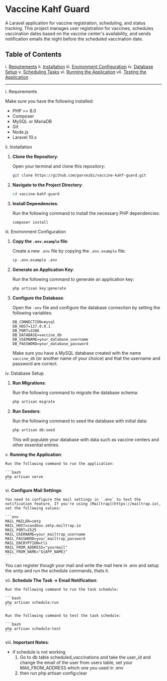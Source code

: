 # Vaccine Kahf Guard

A Laravel application for vaccine registration, scheduling, and status tracking. This project manages user registration for vaccines, schedules vaccination dates based on the vaccine center's availability, and sends notification emails the night before the scheduled vaccination date.

## Table of Contents

i. [Requirements](#requirements)
ii. [Installation](#installation)
iii. [Environment Configuration](#environment-configuration)
iv. [Database Setup](#database-setup)
v. [Scheduling Tasks](#scheduling-tasks)
vi. [Running the Application](#running-the-application)
vii. [Testing the Application](#testing-the-application)

---

i. Requirements

Make sure you have the following installed:

- PHP >= 8.0
- Composer
- MySQL or MariaDB
- Git
- Node.js
- Laravel 10.x

ii. Installation

1. **Clone the Repository**:

    Open your terminal and clone this repository:

    ```bash
    git clone https://github.com/parvezbi/vaccine-kahf-guard.git
    ```

2. **Navigate to the Project Directory**:

    ```bash
    cd vaccine-kahf-guard
    ```

3. **Install Dependencies**:

    Run the following command to install the necessary PHP dependencies:

    ```bash
    composer install
    ```

iii. Environment Configuration

1. **Copy the `.env.example` file**:

    Create a new `.env` file by copying the `.env.example` file:

    ```bash
    cp .env.example .env
    ```

2. **Generate an Application Key**:

    Run the following command to generate an application key:

    ```bash
    php artisan key:generate
    ```

3. **Configure the Database**:

    Open the `.env` file and configure the database connection by setting the following variables:

    ```env
    DB_CONNECTION=mysql
    DB_HOST=127.0.0.1
    DB_PORT=3306
    DB_DATABASE=vaccine_db
    DB_USERNAME=your_database_username
    DB_PASSWORD=your_database_password
    ```

    Make sure you have a MySQL database created with the name `vaccine_db` (or another name of your choice) and that the username and password are correct.

iv. Database Setup

1. **Run Migrations**:

    Run the following command to migrate the database schema:

    ```bash
    php artisan migrate
    ```

2. **Run Seeders**:

    Run the following command to seed the database with initial data:

    ```bash
    php artisan db:seed
    ```

    This will populate your database with data such as vaccine centers and other essential entries.

v. **Running the Application**:

    Run the following command to run the application:

    ```bash
    php artisan serve
    ```

vi. **Configure Mail Settings**:

    You need to configure the mail settings in `.env` to test the notification feature. If you're using [Mailtrap](https://mailtrap.io), set the following values:

    ```env
    MAIL_MAILER=smtp
    MAIL_HOST=sandbox.smtp.mailtrap.io
    MAIL_PORT=2525
    MAIL_USERNAME=your_mailtrap_username
    MAIL_PASSWORD=your_mailtrap_password
    MAIL_ENCRYPTION=tls
    MAIL_FROM_ADDRESS="yourmail"
    MAIL_FROM_NAME="${APP_NAME}"
    ```

   You can register though your mail and write the mail here in .env and setup the smtp and run the schedule commands, thats it.

vii. **Schedule The Task -> Email Notification**:

    Run the following command to run the task schedule:

    ```bash
    php artisan schedule:run
    ```

    Run the following command to test the task schedule:

    ```bash
    php artisan schedule:test
    ```

viii. **Important Notes**:
- if schedule is not working
	1. Go to db table scheduled_vaccinations and take the user_id and change the email of the user from users table, set your MAIl_FROM_ADDRESS which one you used in .env
	2. then run php artisan config:clear
